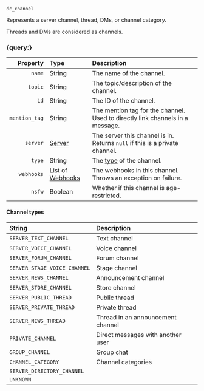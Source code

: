 `dc_channel`

Represents a server channel, thread, DMs, or channel category.

Threads and DMs are considered as channels.


### {query:}

|      Property | Type                                   | Description                                                                    |
|--------------:|:---------------------------------------|:-------------------------------------------------------------------------------|
|        `name` | String                                 | The name of the channel.                                                       |
|       `topic` | String                                 | The topic/description of the channel.                                          |
|          `id` | String                                 | The ID of the channel.                                                         |
| `mention_tag` | String                                 | The mention tag for the channel. Used to directly link channels in a message.  |
|      `server` | [Server](/values/server.md)            | The server this channel is in.<br>Returns `null` if this is a private channel. |
|        `type` | String                                 | The [type](#channel-types) of the channel.                                     |
|    `webhooks` | List of [Webhooks](/values/webhook.md) | The webhooks in this channel.<br>Throws an exception on failure.               |
|        `nsfw` | Boolean                                | Whether if this channel is age-restricted.                                     |

#### Channel types

| String                       | Description                       |
|:-----------------------------|:----------------------------------|
| `SERVER_TEXT_CHANNEL`        | Text channel                      |
| `SERVER_VOICE_CHANNEL`       | Voice channel                     |
| `SERVER_FORUM_CHANNEL`       | Forum channel                     |
| `SERVER_STAGE_VOICE_CHANNEL` | Stage channel                     |
| `SERVER_NEWS_CHANNEL`        | Announcement channel              |
| `SERVER_STORE_CHANNEL`       | Store channel                     |
| `SERVER_PUBLIC_THREAD`       | Public thread                     |
| `SERVER_PRIVATE_THREAD`      | Private thread                    |
| `SERVER_NEWS_THREAD`         | Thread in an announcement channel |
| `PRIVATE_CHANNEL`            | Direct messages with another user |
| `GROUP_CHANNEL`              | Group chat                        |
| `CHANNEL_CATEGORY`           | Channel categories                |
| `SERVER_DIRECTORY_CHANNEL`   |                                   |
| `UNKNOWN`                    |                                   |